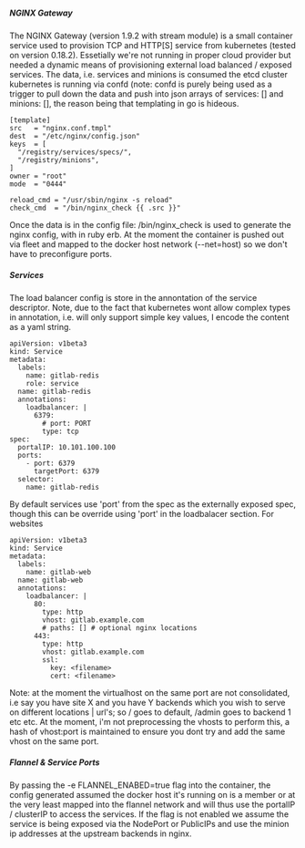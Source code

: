 

##### **NGINX Gateway**

The NGINX Gateway (version 1.9.2 with stream module) is a small container service used to provision TCP and HTTP[S] service from kubernetes (tested on version 0.18.2). Essetially we're not running in proper cloud provider but needed a dynamic means of provisioning external load balanced / exposed services. The data, i.e. services and minions is consumed the etcd cluster kubernetes is running via confd (note: confd is purely being used as a trigger to pull down the data and push into json arrays of services: [] and minions: [], the reason being that templating in go is hideous. 

    [template]
    src   = "nginx.conf.tmpl"
    dest  = "/etc/nginx/config.json"
    keys  = [ 
      "/registry/services/specs/",
      "/registry/minions",
    ]
    owner = "root"
    mode  = "0444"
    
    reload_cmd = "/usr/sbin/nginx -s reload"
    check_cmd  = "/bin/nginx_check {{ .src }}"

Once the data is in the config file: /bin/nginx_check is used to generate the nginx config, with in ruby erb. At the moment the container is pushed out via fleet and mapped to the docker host network (--net=host) so we don't have to preconfigure ports. 

##### **Services**

The load balancer config is store in the annontation of the service descriptor. Note, due to the fact that kubernetes wont allow complex types in annotation, i.e. will only support simple key values, I encode the content as a yaml string.

    apiVersion: v1beta3
    kind: Service
    metadata:
      labels:
        name: gitlab-redis
        role: service
      name: gitlab-redis
      annotations:
        loadbalancer: |
          6379:
            # port: PORT  
            type: tcp  
    spec:
      portalIP: 10.101.100.100
      ports:
        - port: 6379
          targetPort: 6379
      selector:
        name: gitlab-redis

By default services use 'port' from the spec as the externally exposed spec, though this can be override using 'port' in the loadbalacer section. For websites
  
    apiVersion: v1beta3
    kind: Service
    metadata:
      labels:
        name: gitlab-web
      name: gitlab-web
      annotations:
        loadbalancer: |
          80:
            type: http
            vhost: gitlab.example.com
            # paths: [] # optional nginx locations
          443:
            type: http
            vhost: gitlab.example.com
            ssl:
              key: <filename>
              cert: <filename>

Note: at the moment the virtualhost on the same port are not consolidated, i.e say you have site X and you have Y backends which you wish to serve on different locations | url's; so / goes to default, /admin goes to backend 1 etc etc. At the moment, i'm not preprocessing the vhosts to perform this, a hash of vhost:port is maintained to ensure you dont try and add the same vhost on the same port.

##### **Flannel & Service Ports** 
 
By passing the -e FLANNEL_ENABED=true flag into the container, the config generated assumed the docker host it's running on is a member or at the very least mapped into the flannel network and will thus use the portalIP / clusterIP to access the services. If the flag is not enabled we assume the service is being exposed via the NodePort or PublicIPs and use the minion ip addresses at the upstream backends in nginx.